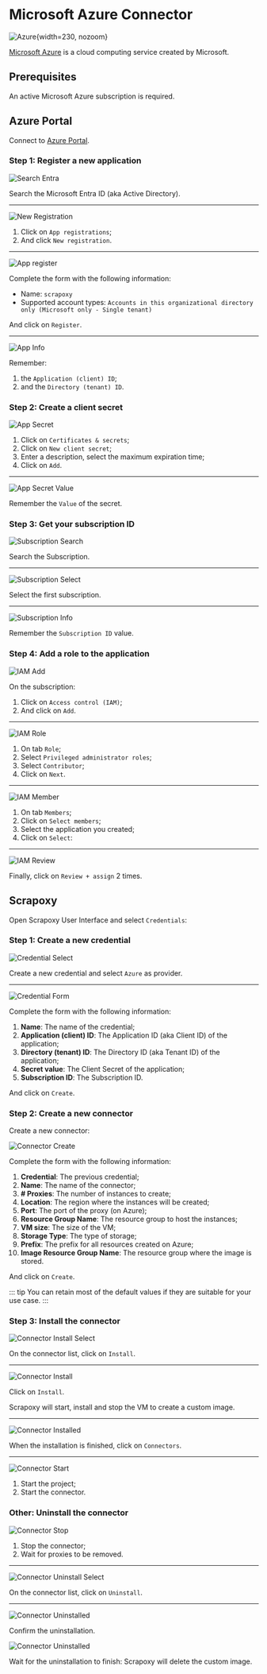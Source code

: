 # Microsoft Azure Connector

![Azure](/assets/images/azure.svg){width=230, nozoom}

[Microsoft Azure](https://azure.microsoft.com) is a cloud computing service created by Microsoft.


## Prerequisites

An active Microsoft Azure subscription is required.


## Azure Portal

Connect to [Azure Portal](https://portal.azure.com).


### Step 1: Register a new application

![Search Entra](azure_entra_search.png)

Search the Microsoft Entra ID (aka Active Directory).

---

![New Registration](azure_app_registration.png)

1. Click on `App registrations`;
2. And click `New registration`.

---

![App register](azure_app_register.png)

Complete the form with the following information:
- Name: `scrapoxy`
- Supported account types: `Accounts in this organizational directory only (Microsoft only - Single tenant)`

And click on `Register`.

---

![App Info](azure_app_info.png)

Remember:
1. the `Application (client) ID`;
2. and the `Directory (tenant) ID`.


### Step 2: Create a client secret

![App Secret](azure_app_secret.png)

1. Click on `Certificates & secrets`;
2. Click on `New client secret`;
3. Enter a description, select the maximum expiration time;
4. Click on `Add`.

---

![App Secret Value](azure_app_secret_value.png)

Remember the `Value` of the secret.


### Step 3: Get your subscription ID

![Subscription Search](azure_subscription_search.png)

Search the Subscription.

---

![Subscription Select](azure_subscription_select.png)

Select the first subscription.

---

![Subscription Info](azure_subscription_info.png)

Remember the `Subscription ID` value.


### Step 4: Add a role to the application

![IAM Add](azure_iam_add.png)

On the subscription:
1. Click on `Access control (IAM)`;
2. And click on `Add`.

---

![IAM Role](azure_iam_add_role.png)

1. On tab `Role`;
2. Select `Privileged administrator roles`;
3. Select `Contributor`;
4. Click on `Next`.

---

![IAM Member](azure_iam_add_member.png)

1. On tab `Members`;
2. Click on `Select members`;
3. Select the application you created;
4. Click on `Select`:

---

![IAM Review](azure_iam_add_review.png)

Finally, click on `Review + assign` 2 times.


## Scrapoxy

Open Scrapoxy User Interface and select `Credentials`:


### Step 1: Create a new credential

![Credential Select](spx_credential_select.png)

Create a new credential and select `Azure` as provider.

---

![Credential Form](spx_credential_create.png)

Complete the form with the following information:
1. **Name**: The name of the credential;
2. **Application (client) ID**: The Application ID (aka Client ID) of the application;
3. **Directory (tenant) ID**: The Directory ID (aka Tenant ID) of the application;
4. **Secret value**: The Client Secret of the application;
5. **Subscription ID**: The Subscription ID.

And click on `Create`.


### Step 2: Create a new connector

Create a new connector:

![Connector Create](spx_connector_create.png)

Complete the form with the following information:
1. **Credential**: The previous credential;
2. **Name**: The name of the connector;
3. **# Proxies**: The number of instances to create;
4. **Location**: The region where the instances will be created;
5. **Port**: The port of the proxy (on Azure);
6. **Resource Group Name**: The resource group to host the instances;
7. **VM size**: The size of the VM;
8. **Storage Type**: The type of storage;
9. **Prefix**: The prefix for all resources created on Azure;
10. **Image Resource Group Name**: The resource group where the image is stored.

And click on `Create`.

::: tip
You can retain most of the default values if they are suitable for your use case.
:::


### Step 3: Install the connector

![Connector Install Select](spx_connector_install_select.png)

On the connector list, click on `Install`.

---

![Connector Install](spx_connector_install.png)

Click on `Install`.

Scrapoxy will start, install and stop the VM to create a custom image.

---

![Connector Installed](spx_connector_installed.png)

When the installation is finished, click on `Connectors`.

---

![Connector Start](spx_connector_start.png)

1. Start the project;
2. Start the connector.



### Other: Uninstall the connector

![Connector Stop](spx_connector_stop.png)

1. Stop the connector;
2. Wait for proxies to be removed.

---

![Connector Uninstall Select](spx_connector_uninstall_select.png)

On the connector list, click on `Uninstall`.

---

![Connector Uninstalled](spx_connector_uninstall_confirm.png)

Confirm the uninstallation.

![Connector Uninstalled](spx_connector_uninstalled.png)

Wait for the uninstallation to finish: Scrapoxy will delete the custom image.

